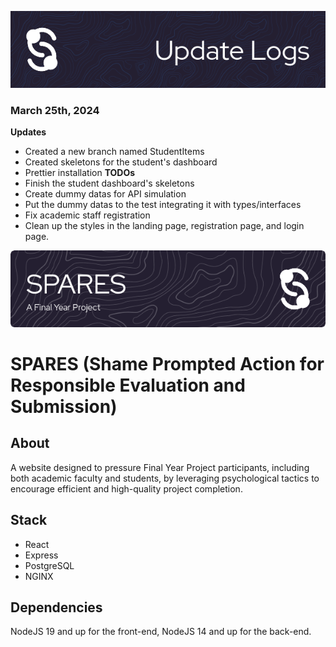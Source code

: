 ![UpdateLog](./markdownDecos/updateLogs.png)
### March 25th, 2024
**Updates**
- Created a new branch named StudentItems
- Created skeletons for the student's dashboard
- Prettier installation
**TODOs**
- Finish the student dashboard's skeletons
- Create dummy datas for API simulation
- Put the dummy datas to the test integrating it with types/interfaces
- Fix academic staff registration
- Clean up the styles in the landing page, registration page, and login page.

![SparesBanner](./markdownDecos/headerImage.png)
# SPARES (Shame Prompted Action for Responsible Evaluation and Submission)
## About
A website designed to pressure Final Year Project participants, including both academic faculty and students, by leveraging psychological tactics to encourage efficient and high-quality project completion.

## Stack
- React
- Express
- PostgreSQL
- NGINX

## Dependencies
NodeJS 19 and up for the front-end, NodeJS 14 and up for the back-end.
